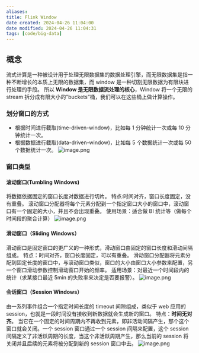 ```yaml
---
aliases: 
title: Flink Window
date created: 2024-04-26 11:04:00
date modified: 2024-04-26 11:04:31
tags: [code/big-data]
---
```

## 概念
流式计算是一种被设计用于处理无限数据集的数据处理引擎，而无限数据集是指一种不断增长的本质上无限的数据集，而 window 是一种切割无限数据为有限块进行处理的手段。
所以 **Window 是无限数据流处理的核心**，Window 将一个无限的 stream 拆分成有限大小的”buckets”桶，我们可以在这些桶上做计算操作。

### 划分窗口的方式
- 根据时间进行截取(time-driven-window)，比如每 1 分钟统计一次或每 10 分钟统计一次。
- 根据数据进行截取(data-driven-window)，比如每 5 个数据统计一次或每 50 个数据统计一次。
![image.png](https://typora-tes.oss-cn-shanghai.aliyuncs.com/picgo/2024-04-26-11-33-24.png)

### 窗口类型
#### 滚动窗口(Tumbling Windows)
将数据依据固定的窗口长度对数据进行切片。 
特点:时间对齐，窗口长度固定，没有重叠。 
滚动窗口分配器将每个元素分配到一个指定窗口大小的窗口中，滚动窗口有一个固定的大小，并且不会出现重叠。
使用场景：适合做 BI 统计等（做每个时间段的聚合计算）
![image.png](https://typora-tes.oss-cn-shanghai.aliyuncs.com/picgo/2024-04-26-11-39-23.png)
#### 滑动窗口（Sliding Windows）
滑动窗口是固定窗口的更广义的一种形式，滑动窗口由固定的窗口长度和滑动间隔组成。
特点：时间对齐，窗口长度固定，可以有重叠。
滑动窗口分配器将元素分配到固定长度的窗口中，与滚动窗口类似，窗口的大小由窗口大小参数来配置，另一个窗口滑动参数控制滑动窗口开始的频率。
适用场景：对最近一个时间段内的统计（求某接口最近 5min 的失败率来决定是否要报警）。
![image.png](https://typora-tes.oss-cn-shanghai.aliyuncs.com/picgo/2024-04-26-11-40-54.png)

#### 会话窗口（Session Windows）
由一系列事件组合一个指定时间长度的 timeout 间隙组成，类似于 web 应用的session，也就是一段时间没有接收到新数据就会生成新的窗口。
特点：**时间无对齐**。
当它在一个固定的时间周期内不再收到元素，即非活动间隔产生，那个这个窗口就会关闭。一个 session 窗口通过一个 session 间隔来配置，这个 session 间隔定义了非活跃周期的长度，当这个非活跃周期产生，那么当前的 session 将关闭并且后续的元素将被分配到新的 session 窗口中去。
![image.png](https://typora-tes.oss-cn-shanghai.aliyuncs.com/picgo/2024-04-26-11-42-52.png)
